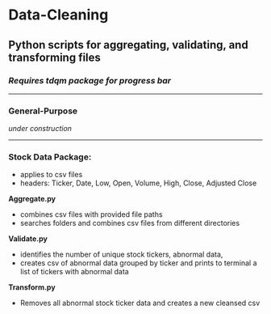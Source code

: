 # Data-Cleaning
## Python scripts for aggregating, validating, and transforming files
### *Requires tdqm package for progress bar*
---
### General-Purpose

 *under construction* 
 
---
### Stock Data Package:
- applies to csv files
- headers: Ticker, Date, Low, Open, Volume, High, Close, Adjusted Close

**Aggregate.py** 
- combines csv files with provided file paths
- searches folders and combines csv files from different directories

**Validate.py**
- identifies the number of unique stock tickers, abnormal data,
- creates csv of abnormal data grouped by ticker and prints to terminal a list of tickers with abnormal data  

**Transform.py**
- Removes all abnormal stock ticker data and creates a new cleansed csv






